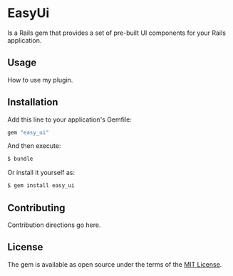 # EasyUi
Is a Rails gem that provides a set of pre-built UI components for your Rails application.

## Usage
How to use my plugin.

## Installation
Add this line to your application's Gemfile:

```ruby
gem "easy_ui"
```

And then execute:
```bash
$ bundle
```

Or install it yourself as:
```bash
$ gem install easy_ui
```

## Contributing
Contribution directions go here.

## License
The gem is available as open source under the terms of the [MIT License](https://opensource.org/licenses/MIT).
